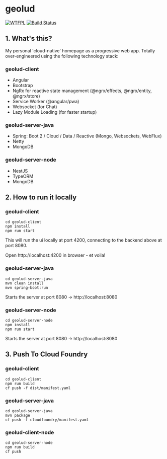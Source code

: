 # geolud

[![WTFPL](https://img.shields.io/badge/license-WTFPL-blue.svg)](http://www.wtfpl.net/txt/copying)
[![Build Status](https://travis-ci.org/fischermatte/geolud.svg?branch=master)](https://travis-ci.org/fischermatte/geolud) 

## 1. What's this?

My personal 'cloud-native' homepage as a progressive web app. Totally over-engineered using the following technology stack:

### geolud-client
- Angular
- Bootstrap 
- NgRx for reactive state management (@ngrx/effects, @ngrx/entity, @ngrx/store) 
- Service Worker (@angular/pwa)
- Websocket (for Chat)
- Lazy Module Loading (for faster startup)

### geolud-server-java
- Spring: Boot 2 / Cloud / Data / Reactive (Mongo, Websockets, WebFlux)
- Netty
- MongoDB

### geolud-server-node
- NestJS
- TypeORM 
- MongoDB

## 2. How to run it locally

### geolud-client

    cd geolud-client
    npm install
    npm run start
    
This will run the ui locally at port 4200, connecting to the backend above at port 8080. 

Open http://localhost:4200 in browser - et voila!

### geolud-server-java

    cd geolud-server-java
    mvn clean install
    mvn spring-boot:run
    
Starts the server at port 8080 -> http://localhost:8080

### geolud-server-node

    cd geolud-server-node
    npm install
    npm run start
    
Starts the server at port 8080 -> http://localhost:8080


## 3. Push To Cloud Foundry

### geolud-client

    cd geolud-client
    npm run build
    cf push -f dist/manifest.yaml
    
### geolud-server-java

    cd geolud-server-java
    mvn package
    cf push -f cloudfoundry/manifest.yaml
    
### geolud-client-node

    cd geolud-server-node
    npm run build
    cf push
